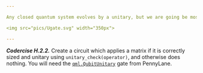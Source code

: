```yaml
---

Any closed quantum system evolves by a unitary, but we are going be most interested in doing stuff with $n$ qubits. Since the vector space of states of $n$ qubits is $2^n$-dimensional, a unitary is just some $2^n \times 2^n$ matrix with the property that $U^\dagger U = I$. We can throw any such $U$ into a circuit!

<img src="pics/Ugate.svg" width="350px">

---
```


***Codercise H.2.2.*** Create a circuit which applies a matrix if it is correctly sized and unitary using ``unitary_check(operator)``, and otherwise does nothing. You will need the [``qml.QubitUnitary``](https://docs.pennylane.ai/en/stable/code/api/pennylane.QubitUnitary.html) gate from PennyLane.
